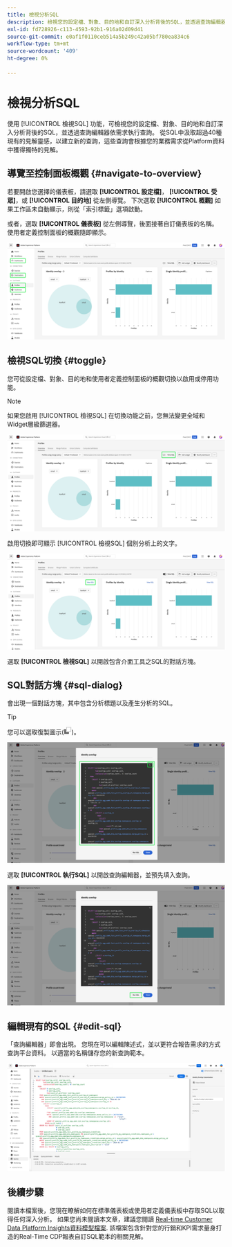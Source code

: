 ```yaml
---
title: 檢視分析SQL
description: 檢視您的設定檔、對象、目的地和自訂深入分析背後的SQL，並透過查詢編輯器依需求執行查詢。
exl-id: fd728926-c113-4593-92b1-916a02d09d41
source-git-commit: e0af1f0110ceb514a5b249c42a05bf780ea834c6
workflow-type: tm+mt
source-wordcount: '409'
ht-degree: 0%

---
```


# 檢視分析SQL

使用 [!UICONTROL 檢視SQL] 功能，可檢視您的設定檔、對象、目的地和自訂深入分析背後的SQL，並透過查詢編輯器依需求執行查詢。 從SQL中汲取超過40種現有的見解靈感，以建立新的查詢，這些查詢會根據您的業務需求從Platform資料中獲得獨特的見解。

## 導覽至控制面板概觀 {#navigate-to-overview}

若要開啟您選擇的儀表板，請選取 **[!UICONTROL 設定檔]**， **[!UICONTROL 受眾]**，或 **[!UICONTROL 目的地]** 從左側導覽。 下次選取 **[!UICONTROL 概觀]** 如果工作區未自動顯示，則從「索引標籤」選項啟動。

或者，選取 **[!UICONTROL 儀表板]** 從左側導覽，後面接著自訂儀表板的名稱。 使用者定義控制面板的概觀隨即顯示。

![Experience Platform UI搭配 [!UICONTROL 設定檔]， [!UICONTROL 受眾]， [!UICONTROL 目的地]、和 [!UICONTROL 儀表板] 反白顯示。](./images/view-sql/dashboard-navigation.png)

## 檢視SQL切換 {#toggle}

您可從設定檔、對象、目的地和使用者定義控制面板的概觀切換以啟用或停用功能。

>[!NOTE]
>
>如果您啟用 [!UICONTROL 檢視SQL] 在切換功能之前，您無法變更全域和Widget層級篩選器。

![此 [!UICONTROL 檢視SQL] 切換反白顯示。](./images/view-sql/view-sql-toggle.png)

啟用切換即可顯示 [!UICONTROL 檢視SQL] 個別分析上的文字。

![深入分析，使用 [!UICONTROL 檢視SQL] 反白顯示。](./images/view-sql/insight-view-sql.png)

選取 **[!UICONTROL 檢視SQL]** 以開啟包含介面工具之SQL的對話方塊。

## SQL對話方塊 {#sql-dialog}

會出現一個對話方塊，其中包含分析標題以及產生分析的SQL。

>[!TIP]
>
>您可以選取復製圖示(![復製圖示。](./images/view-sql/copy-icon.png))。

![反白顯示SQL敘述句的深入分析對話方塊。](./images/view-sql/sql-dialog.png)

選取 **[!UICONTROL 執行SQL]** 以開啟查詢編輯器，並預先填入查詢。

![與的深入分析對話方塊 [!UICONTROL 執行SQL] 反白顯示。](./images/view-sql/run-sql.png)

## 編輯現有的SQL {#edit-sql}

「查詢編輯器」即會出現。 您現在可以編輯陳述式，並以更符合報告需求的方式查詢平台資料。 以適當的名稱儲存您的新查詢範本。

![已預先填入所選分析SQL的查詢編輯器。](./images/view-sql/edit-sql.png)

## 後續步驟

閱讀本檔案後，您現在瞭解如何在標準儀表板或使用者定義儀表板中存取SQL以取得任何深入分析。 如果您尚未閱讀本文章，建議您閱讀 [Real-time Customer Data Platform Insights資料模型檔案](./data-models/cdp-insights-data-model-b2c.md). 該檔案包含針對您的行銷和KPI需求量身打造的Real-Time CDP報表自訂SQL範本的相關見解。
